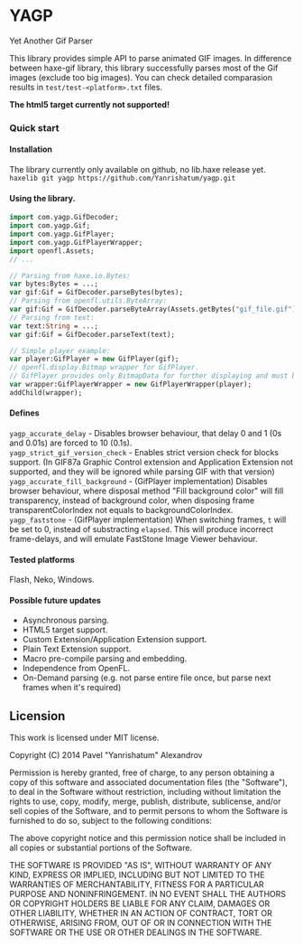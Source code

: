 YAGP
====

Yet Another Gif Parser

This library provides simple API to parse animated GIF images. In difference between haxe-gif library, this library successfully parses most of the Gif images (exclude too big images). You can check detailed comparasion results in `test/test-<platform>.txt` files.

__The html5 target currently not supported!__

### Quick start
#### Installation
The library currently only available on github, no lib.haxe release yet.  
`haxelib git yagp https://github.com/Yanrishatum/yagp.git`
#### Using the library.
```haxe
import com.yagp.GifDecoder;
import com.yagp.Gif;
import com.yagp.GifPlayer;
import com.yagp.GifPlayerWrapper;
import openfl.Assets;
// ...

// Parsing from haxe.io.Bytes:
var bytes:Bytes = ...;
var gif:Gif = GifDecoder.parseBytes(bytes);
// Parsing from openfl.utils.ByteArray:
var gif:Gif = GifDecoder.parseByteArray(Assets.getBytes("gif_file.gif"));
// Parsing from text:
var text:String = ...;
var gif:Gif = GifDecoder.parseText(text);

// Simple player example:
var player:GifPlayer = new GifPlayer(gif);
// openfl.display.Bitmap wrapper for GifPlayer.
// GifPlayer provides only BitmapData for further displaying and must be updated manually.
var wrapper:GifPlayerWrapper = new GifPlayerWrapper(player);
addChild(wrapper);
```
#### Defines
`yagp_accurate_delay` - Disables browser behaviour, that delay 0 and 1 (0s and 0.01s) are forced to 10 (0.1s).  
`yagp_strict_gif_version_check` - Enables strict version check for blocks support. (In GIF87a Graphic Control extension and Application Extension not supported, and they will be ignored while parsing GIF with that version)  
`yagp_accurate_fill_background` - (GifPlayer implementation) Disables browser behaviour, where disposal method "Fill background color" will fill transparency, instead of background color, when disposing frame transparentColorIndex not equals to backgroundColorIndex.  
`yagp_faststone` - (GifPlayer implementation) When switching frames, `t` will be set to 0, instead of substracting `elapsed`. This will produce incorrect frame-delays, and will emulate FastStone Image Viewer behaviour.
#### Tested platforms
Flash, Neko, Windows.
#### Possible future updates
* Asynchronous parsing.
* HTML5 target support.
* Custom Extension/Application Extension support.
* Plain Text Extension support.
* Macro pre-compile parsing and embedding.
* Independence from OpenFL.
* On-Demand parsing (e.g. not parse entire file once, but parse next frames when it's required)

## Licension
This work is licensed under MIT license.

Copyright (C) 2014 Pavel "Yanrishatum" Alexandrov

Permission is hereby granted, free of charge, to any person obtaining a copy of this software and associated documentation files (the "Software"), to deal in the Software without restriction, including without limitation the rights to use, copy, modify, merge, publish, distribute, sublicense, and/or sell copies of the Software, and to permit persons to whom the Software is furnished to do so, subject to the following conditions:

The above copyright notice and this permission notice shall be included in all copies or substantial portions of the Software.

THE SOFTWARE IS PROVIDED "AS IS", WITHOUT WARRANTY OF ANY KIND, EXPRESS OR IMPLIED, INCLUDING BUT NOT LIMITED TO THE WARRANTIES OF MERCHANTABILITY, FITNESS FOR A PARTICULAR PURPOSE AND NONINFRINGEMENT. IN NO EVENT SHALL THE AUTHORS OR COPYRIGHT HOLDERS BE LIABLE FOR ANY CLAIM, DAMAGES OR OTHER LIABILITY, WHETHER IN AN ACTION OF CONTRACT, TORT OR OTHERWISE, ARISING FROM, OUT OF OR IN CONNECTION WITH THE SOFTWARE OR THE USE OR OTHER DEALINGS IN THE SOFTWARE.
